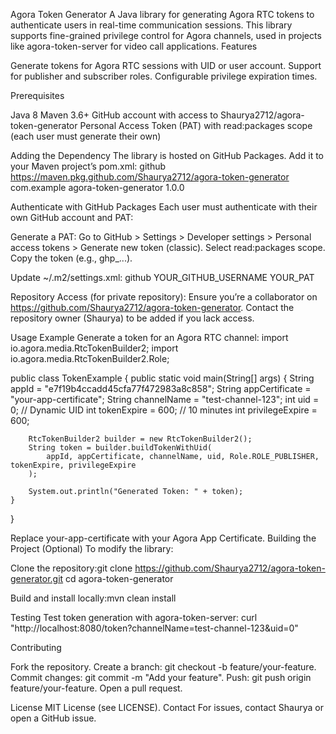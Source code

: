 Agora Token Generator
A Java library for generating Agora RTC tokens to authenticate users in real-time communication sessions. This library supports fine-grained privilege control for Agora channels, used in projects like agora-token-server for video call applications.
Features

Generate tokens for Agora RTC sessions with UID or user account.
Support for publisher and subscriber roles.
Configurable privilege expiration times.

Prerequisites

Java 8
Maven 3.6+
GitHub account with access to Shaurya2712/agora-token-generator
Personal Access Token (PAT) with read:packages scope (each user must generate their own)

Adding the Dependency
The library is hosted on GitHub Packages. Add it to your Maven project’s pom.xml:
<repositories>
    <repository>
        <id>github</id>
        <url>https://maven.pkg.github.com/Shaurya2712/agora-token-generator</url>
    </repository>
</repositories>
<dependencies>
    <dependency>
        <groupId>com.example</groupId>
        <artifactId>agora-token-generator</artifactId>
        <version>1.0.0</version>
    </dependency>
</dependencies>

Authenticate with GitHub Packages
Each user must authenticate with their own GitHub account and PAT:

Generate a PAT:
Go to GitHub > Settings > Developer settings > Personal access tokens > Generate new token (classic).
Select read:packages scope.
Copy the token (e.g., ghp_...).


Update ~/.m2/settings.xml:<settings>
    <servers>
        <server>
            <id>github</id>
            <username>YOUR_GITHUB_USERNAME</username>
            <password>YOUR_PAT</password>
        </server>
    </servers>
</settings>


Repository Access (for private repository):
Ensure you’re a collaborator on https://github.com/Shaurya2712/agora-token-generator.
Contact the repository owner (Shaurya) to be added if you lack access.



Usage Example
Generate a token for an Agora RTC channel:
import io.agora.media.RtcTokenBuilder2;
import io.agora.media.RtcTokenBuilder2.Role;

public class TokenExample {
    public static void main(String[] args) {
        String appId = "e7f19b4ccadd45cfa77f472983a8c858";
        String appCertificate = "your-app-certificate";
        String channelName = "test-channel-123";
        int uid = 0; // Dynamic UID
        int tokenExpire = 600; // 10 minutes
        int privilegeExpire = 600;

        RtcTokenBuilder2 builder = new RtcTokenBuilder2();
        String token = builder.buildTokenWithUid(
            appId, appCertificate, channelName, uid, Role.ROLE_PUBLISHER, tokenExpire, privilegeExpire
        );

        System.out.println("Generated Token: " + token);
    }
}

Replace your-app-certificate with your Agora App Certificate.
Building the Project (Optional)
To modify the library:

Clone the repository:git clone https://github.com/Shaurya2712/agora-token-generator.git
cd agora-token-generator


Build and install locally:mvn clean install



Testing
Test token generation with agora-token-server:
curl "http://localhost:8080/token?channelName=test-channel-123&uid=0"

Contributing

Fork the repository.
Create a branch: git checkout -b feature/your-feature.
Commit changes: git commit -m "Add your feature".
Push: git push origin feature/your-feature.
Open a pull request.

License
MIT License (see LICENSE).
Contact
For issues, contact Shaurya or open a GitHub issue.
